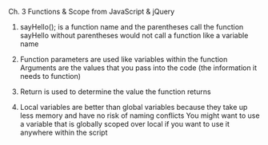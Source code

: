 Ch. 3 Functions & Scope from JavaScript & jQuery

1. sayHello(); is a function name and the parentheses call the function
sayHello without parentheses would not call a function like a variable name

2. Function parameters are used like variables within the function
Arguments are the values that you pass into the code (the information it needs to function)

3. Return is used to determine the value the function returns

4. Local variables are better than global variables because they take up less memory and have no risk of naming conflicts
You might want to use a variable that is globally scoped over local if you want to use it anywhere within the script
